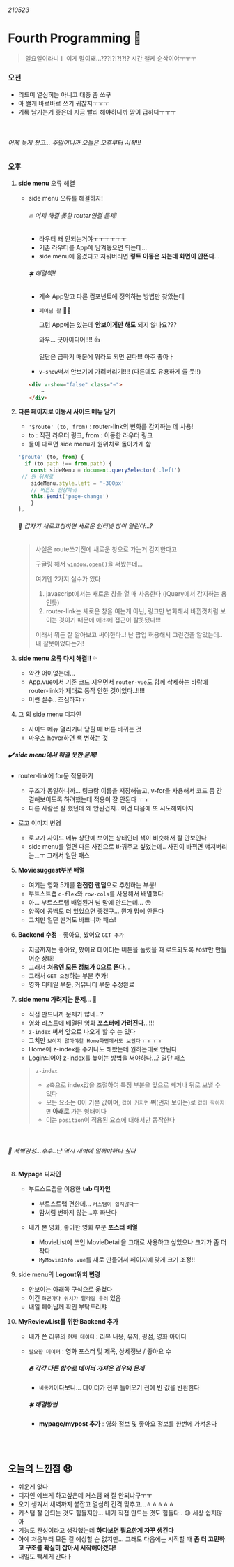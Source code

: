 ###### 210523

# Fourth Programming :runner:

> 일요일이라니ㅣ 이게 말이돼...???!?!?!?!? 시간 왤케 순삭이야ㅜㅜㅜ

### 오전

- 리드미 열심히는 아니고 대충 좀 쓰구
- 아 왤케 바로바로 쓰기 귀찮지ㅜㅜㅜ
- 기록 남기는거 좋은데 지금 빨리 해야하니까 맘이 급하다ㅜㅜㅜ

<br>

###### 어제 늦게 잤고... 주말이니까 오늘은 오후부터 시작!!!

### 오후

1. **side menu** 오류 해결

   - side menu 오류를 해결하자!

     ###### :fire: 어제 해결 못한 router연결 문제!

     - 라우터 왜 안되는거야ㅜㅜㅜㅜㅜㅜ
     - 기존 라우터를 App에 남겨놓으면 되는데... 
     - side menu에 옮겼다고 지워버리면 **링트 이동은 되는데 화면이 안뜬다**...

     ###### :four_leaf_clover: 해결책!!

     - 계속 App말고 다른 컴포넌트에 정의하는 방법만 찾았는데

     - `페어님 왈` :raising_hand_man:

       그럼 App에는 있는데 **안보이게만 해도** 되지 않나요???

       와우... 굿아이디어!!!! :+1:

       일단은 급하기 때문에 뭐라도 되면 된다!!! 아주 좋아ㅏ

     - `v-show`써서 안보기에 가려버리기!!!! (다른데도 유용하게 쓸 듯!!)

     ```html
     <div v-show="false" class="~">
         ~
     </div>

2. **다른 페이지로 이동시 사이드 메뉴 닫기**

   - `'$route' (to, from)` : router-link의 변화를 감지하는 데 사용!
   - to : 직전 라우터 링크, from : 이동한 라우터 링크
   - 둘이 다르면 side menu가 원위치로 돌아가게 함

   ```javascript
   '$route' (to, from) {
     if (to.path !== from.path) {
       const sideMenu = document.querySelector('.left')
   	// 원 위치로    
       sideMenu.style.left = '-300px'
       // 버튼도 원상복귀
       this.$emit('page-change')
       }  
   },
   ```

     ###### :thinking: 갑자기 새로고침하면 새로운 인터넷 창이 열린다...?

   > 사실은 route쓰기전에 새로운 창으로 가는거 감지한다고
   >
   > 구글링 해서 `window.open()`을 써봤는데...
   >
   > 여기엔 2가지 실수가 있다
   >
   > 1. javascript에서는 새로운 창을 열 때 사용한다 (jQuery에서 감지하는 용인듯)
   > 2. router-link는 새로운 창을 여는게 아닌, 링크만 변화해서 바뀐것처럼 보이는 것이기 때문에 애초에 접근이 잘못됐다!!!
   >
   > 이래서 뭐든 잘 알아보고 써야한다..! 난 팝업 허용해서 그런건줄 알았는데.. 내 잘못이었다는거!

   

3. **side menu 오류 다시 해결!!** :sweat_drops:

   - 약간 어이없는데...
   - App.vue에서 기존 코드 지우면서 `router-vue`도 함께 삭제하는 바람에 router-link가 제대로 동작 안한 것이었다..!!!!!
   - 이런 실수.. 조심하쟈ㅜ
   
   
   
4. 그 외 side menu 디자인

   - 사이드 메뉴 열리거나 닫힐 때 버튼 바뀌는 것
   - 마우스 hover하면 색 변하는 것

##### :heavy_check_mark: side menu에서 해결 못한 문제!

- router-link에 for문 적용하기

  - 구조가 동일하니까... 링크랑 이름을 저장해놓고, v-for을 사용해서 코드 좀 간결해보이도록 하려했는데 적용이 잘 안된다 ㅜㅜ
  - 다른 사람은 잘 했던데 왜 안된건지.. 이건 다음에 또 시도해봐야지

- 로고 이미지 변경

  - 로고가 사이드 메뉴 상단에 보이는 상태인데 색이 비슷해서 잘 안보인다
  - side menu를 열면 다른 사진으로 바꿔주고 싶었는데.. 사진이 바뀌면 꺠져버리는...ㅜ 그래서 일단 패스

  

5. **Moviesuggest부분 배열**

   - 여기는 영화 5개를 **완전한 랜덤**으로 추천하는 부분!
   - 부트스트랩 `d-flex`와 `row-cols`를 사용해서 배열했다
   - 아... 부트스트랩 배열된거 넘 맘에 안드는데... :hushed:
   - 양쪽에 공백도 더 있었으면 좋겠구... 뭔가 맘에 안든다
   - 그치만 일단 딴거도 바쁘니까 패스!

   

6. **Backend 수정** - 좋아요, 봤어요 `GET 추가`

   - 지금까지는 좋아요, 봤어요 데이터는 버튼을 눌렀을 때 로드되도록 `POST`만 만들어준 상태!
   - 그래서 **처음엔 모든 정보가 0으로 뜬다**...
   - 그래서 `GET 요청`하는 부분 추가!
   - 영화 디테일 부분, 커뮤니티 부분 수정완료

   

7. **side menu 가려지는 문제**... :anger:

   - 직접 만드니까 문제가 많네...?
   - 영화 리스트에 배열된 영화 **포스터에 가려진다**...!!!
   - `z-index` 써서 앞으로 나오게 할 수 는 있다
   - 그치만 `보이지 않아야할 Home화면에서도 보인다`ㅜㅜㅜㅜ
   - Home에 z-index를 주거나도 해봤는데 원하는대로 안된다
   - Login되어야 z-index를 높이는 방법을 써야하나...? 일단 패스

   > `z-index`
   >
   > - z축으로 index값을 조절하여 특정 부분을 앞으로 빼거나 뒤로 보낼 수 있다
   > - 모든 요소는 0이 기본 값이며,  `값이 커지면` **위**(먼저 보이는)로 `값이 작아지면` **아래로** 가는 형태이다
   > - 이는 `position`이 적용된 요소에 대해서만 동작한다

<br>

###### :crescent_moon: 새벽감성...후후..난 역시 새벽에 일해야하나 싶다

8. **Mypage 디자인**

   - 부트스트랩을 이용한 **tab 디자인**

     - 부트스트랩 편한데... `커스텀이 쉽지않다ㅜ`
     - 맘처럼 변하지 않는...후 화난다

   - 내가 본 영화, 좋아한 영화 부분 **포스터 배열**

     - MovieList에 쓰인 MovieDetail을 그대로 사용하고 싶었으나 크기가 좀 더 작다
     - `MyMovieInfo.vue`를 새로 만들어서 페이지에 맞게 크기 조정!!

     

9. side menu의 **Logout위치 변경**

   - 안보이는 아래쪽 구석으로 옮겼다
   - 이건 `화면마다 위치가 달라질 우려` 있음
   - 내일 페어님께 확인 부탁드리쟈

   

10. **MyReviewList를 위한 Backend 추가**

    - 내가 쓴 리뷰의 `현재 데이터` : 리뷰 내용, 유저, 평점, 영화 아이디

    - `필요한 데이터` : 영화 포스터 및 제목, 상세정보 / 좋아요 수

      ##### :fire: 각각 다른 함수로 데이터 가져온 경우의 문제

      - `비동기`이다보니... 데이터가 전부 들어오기 전에 빈 값을 반환한다

      ##### :four_leaf_clover: 해결방법

      - **mypage/mypost 추가** : 영화 정보 및 좋아요 정보를 한번에 가져온다

<br>

<br>

## 오늘의 느낀점 :anguished:

- 쉬운게 없다
- 디자인 예쁘게 하고싶은데 커스텀 왜 잘 안되냐구ㅜㅜ
- 오기 생겨서 새벽까지 붙잡고 열심히 간격 맞추고...ㅎㅎㅎㅎㅎ
- 커스텀 잘 안되는 것도 힘들지만... 내가 직접 만드는 것도 힘들다.. :weary: 세상 쉽지않아 
- 기능도 완성이라고 생각했는데 **하다보면 필요한게 자꾸 생긴다**
- 아예 처음부터 모든 걸 예상할 순 없지만... 그래도 다음에는 시작할 때 **좀 더 고민하고 구조를 확실히 잡아서 시작해야겠다!**
- 내일도 빡세게 간다ㅏ